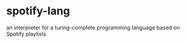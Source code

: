 # spotify-lang
an interpreter for a turing-complete programming language based on Spotify playlists
